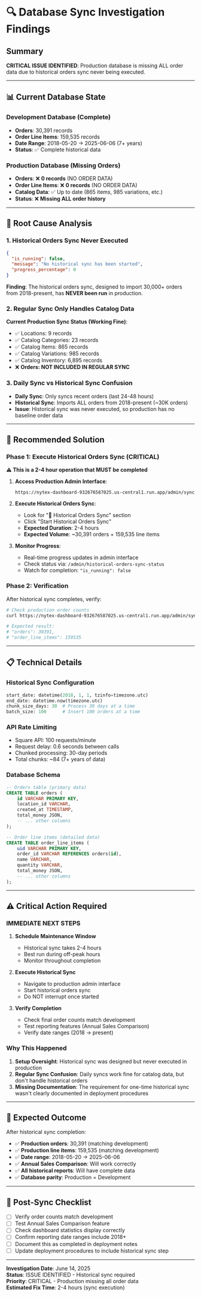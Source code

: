 # 🔍 Database Sync Investigation Findings

## **Summary**
**CRITICAL ISSUE IDENTIFIED**: Production database is missing ALL order data due to historical orders sync never being executed.

---

## 📊 **Current Database State**

### **Development Database (Complete)**
- **Orders**: 30,391 records
- **Order Line Items**: 159,535 records  
- **Date Range**: 2018-05-20 → 2025-06-06 (7+ years)
- **Status**: ✅ Complete historical data

### **Production Database (Missing Orders)**
- **Orders**: ❌ **0 records** (NO ORDER DATA)
- **Order Line Items**: ❌ **0 records** (NO ORDER DATA)
- **Catalog Data**: ✅ Up to date (865 items, 985 variations, etc.)
- **Status**: ❌ **Missing ALL order history**

---

## 🚨 **Root Cause Analysis**

### **1. Historical Orders Sync Never Executed**
```json
{
  "is_running": false,
  "message": "No historical sync has been started",
  "progress_percentage": 0
}
```
**Finding**: The historical orders sync, designed to import 30,000+ orders from 2018-present, has **NEVER been run** in production.

### **2. Regular Sync Only Handles Catalog Data**
**Current Production Sync Status (Working Fine)**:
- ✅ Locations: 9 records
- ✅ Catalog Categories: 23 records  
- ✅ Catalog Items: 865 records
- ✅ Catalog Variations: 985 records
- ✅ Catalog Inventory: 6,895 records
- ❌ **Orders: NOT INCLUDED IN REGULAR SYNC**

### **3. Daily Sync vs Historical Sync Confusion**
- **Daily Sync**: Only syncs recent orders (last 24-48 hours)
- **Historical Sync**: Imports ALL orders from 2018-present (~30K orders)
- **Issue**: Historical sync was never executed, so production has no baseline order data

---

## 🎯 **Recommended Solution**

### **Phase 1: Execute Historical Orders Sync (CRITICAL)**

**⚠️ This is a 2-4 hour operation that MUST be completed**

1. **Access Production Admin Interface**:
   ```
   https://nytex-dashboard-932676587025.us-central1.run.app/admin/sync
   ```

2. **Execute Historical Orders Sync**:
   - Look for "📅 Historical Orders Sync" section
   - Click "Start Historical Orders Sync"
   - **Expected Duration**: 2-4 hours
   - **Expected Volume**: ~30,391 orders + 159,535 line items

3. **Monitor Progress**:
   - Real-time progress updates in admin interface
   - Check status via: `/admin/historical-orders-sync-status`
   - Watch for completion: `"is_running": false`

### **Phase 2: Verification**

After historical sync completes, verify:

```bash
# Check production order counts
curl https://nytex-dashboard-932676587025.us-central1.run.app/admin/sync-status

# Expected result:
# "orders": 30391,
# "order_line_items": 159535
```

---

## 📋 **Technical Details**

### **Historical Sync Configuration**
```python
start_date: datetime(2018, 1, 1, tzinfo=timezone.utc)
end_date: datetime.now(timezone.utc)
chunk_size_days: 30  # Process 30 days at a time
batch_size: 100      # Insert 100 orders at a time
```

### **API Rate Limiting**
- Square API: 100 requests/minute
- Request delay: 0.6 seconds between calls
- Chunked processing: 30-day periods
- Total chunks: ~84 (7+ years of data)

### **Database Schema**
```sql
-- Orders table (primary data)
CREATE TABLE orders (
    id VARCHAR PRIMARY KEY,
    location_id VARCHAR,
    created_at TIMESTAMP,
    total_money JSON,
    -- ... other columns
);

-- Order line items (detailed data)  
CREATE TABLE order_line_items (
    uid VARCHAR PRIMARY KEY,
    order_id VARCHAR REFERENCES orders(id),
    name VARCHAR,
    quantity VARCHAR,
    total_money JSON,
    -- ... other columns
);
```

---

## ⚠️ **Critical Action Required**

### **IMMEDIATE NEXT STEPS**

1. **Schedule Maintenance Window**
   - Historical sync takes 2-4 hours
   - Best run during off-peak hours
   - Monitor throughout completion

2. **Execute Historical Sync**
   - Navigate to production admin interface
   - Start historical orders sync
   - Do NOT interrupt once started

3. **Verify Completion**
   - Check final order counts match development
   - Test reporting features (Annual Sales Comparison)
   - Verify date ranges (2018 → present)

### **Why This Happened**

1. **Setup Oversight**: Historical sync was designed but never executed in production
2. **Regular Sync Confusion**: Daily syncs work fine for catalog data, but don't handle historical orders  
3. **Missing Documentation**: The requirement for one-time historical sync wasn't clearly documented in deployment procedures

---

## 🚀 **Expected Outcome**

After historical sync completion:

- ✅ **Production orders**: 30,391 (matching development)
- ✅ **Production line items**: 159,535 (matching development)  
- ✅ **Date range**: 2018-05-20 → 2025-06-06
- ✅ **Annual Sales Comparison**: Will work correctly
- ✅ **All historical reports**: Will have complete data
- ✅ **Database parity**: Production = Development

---

## 📝 **Post-Sync Checklist**

- [ ] Verify order counts match development
- [ ] Test Annual Sales Comparison feature
- [ ] Check dashboard statistics display correctly
- [ ] Confirm reporting date ranges include 2018+
- [ ] Document this as completed in deployment notes
- [ ] Update deployment procedures to include historical sync step

---

**Investigation Date**: June 14, 2025  
**Status**: ISSUE IDENTIFIED - Historical sync required  
**Priority**: CRITICAL - Production missing all order data  
**Estimated Fix Time**: 2-4 hours (sync execution) 
